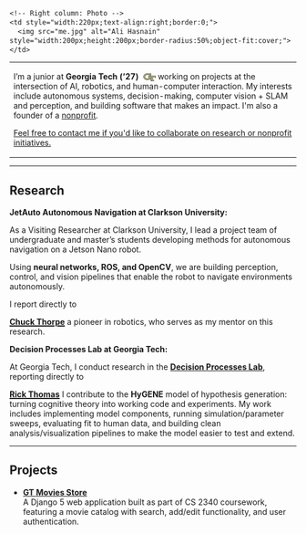 <style>
  .pagehead h1 {
    display: none;
  }
</style>

<table style="width:100%;border:0;" border="0">
  <tr>
    <!-- Left column: Bio -->
    <td style="vertical-align:middle;border:0;">
      <p>
        I’m a junior at <strong>Georgia Tech (’27)</strong>
        <img src="/gt-mark.svg" alt="Georgia Tech logo"
             style="height:1em;width:auto;vertical-align:-0.2em;margin-left:4px;">
        working on projects at the intersection of AI, robotics, and human-computer interaction.  
        My interests include autonomous systems, decision-making, computer vision + SLAM and perception, and building software that makes an impact.
        I'm also a founder of a <a href="https://hamsa.ngo" target="_blank" rel="noopener noreferrer">nonprofit</a>.
      </p>
      <p>
        <a href="mailto:shasnain9@gatech.edu">Feel free to contact me if you'd like to collaborate on research or nonprofit initiatives.</a>
      </p>
    </td>

    <!-- Right column: Photo -->
    <td style="width:220px;text-align:right;border:0;">
      <img src="me.jpg" alt="Ali Hasnain" style="width:200px;height:200px;border-radius:50%;object-fit:cover;">
    </td>
  </tr>
</table>

---

## Research

**JetAuto Autonomous Navigation at Clarkson University:**

As a Visiting Researcher at Clarkson University, I lead a project team of undergraduate and master’s students developing methods for autonomous navigation on a Jetson Nano robot.

Using **neural networks, ROS, and OpenCV**, we are building perception, control, and vision pipelines that enable the robot to navigate environments autonomously.  

I report directly to
<!-- Chuck Thorpe -->
<a class="hover-card" href="https://www.clarkson.edu/people/chuck-thorpe" target="_blank" rel="noopener noreferrer">
  <span class="hc-trigger"><strong>Chuck Thorpe</strong></span>
  <span class="hc-pop" role="tooltip" aria-label="Photo of Chuck Thorpe">
    <img src="/images/mentors/chuck.jpg" alt="Chuck Thorpe headshot">
    <span class="hc-name">Chuck Thorpe</span>
    <span class="hc-title">Mentor · Robotics</span>
  </span>
</a>
a pioneer in robotics, who serves as my mentor on this research.

**Decision Processes Lab at Georgia Tech:**  

At Georgia Tech, I conduct research in the
<a href="https://dpl.gatech.edu/" target="_blank" rel="noopener noreferrer"><strong>Decision Processes Lab</strong></a>,
reporting directly to
<!-- Rick Thomas -->
<a class="hover-card" href="https://psychology.gatech.edu/people/rick-thomas" target="_blank" rel="noopener noreferrer">
  <span class="hc-trigger"><strong>Rick Thomas</strong></span>
  <span class="hc-pop" role="tooltip" aria-label="Photo of Rick Thomas">
    <img src="/images/mentors/rick.jpg" alt="Rick Thomas headshot">
    <span class="hc-name">Rick Thomas</span>
    <span class="hc-title">PI · Decision Processes Lab</span>
  </span>
</a>
I contribute to the <strong>HyGENE</strong> model of hypothesis generation: turning cognitive theory into working code and experiments. My work includes implementing model components, running simulation/parameter sweeps, evaluating fit to human data, and building clean analysis/visualization pipelines to make the model easier to test and extend.

---

## Projects

- [**GT Movies Store**](gt-movies.md)  
  A Django 5 web application built as part of CS 2340 coursework, featuring a movie catalog with search, add/edit functionality, and user authentication.

<style>
  /* Hover-card */
  .hover-card{ position:relative; display:inline-block; }
  .hover-card .hc-trigger{ text-decoration:underline; text-underline-offset:2px; }

  /* Popup */
  .hover-card .hc-pop{
    position:absolute; left:50%; bottom:1.6em;
    transform:translate(-50%, 6px) scale(.96);
    opacity:0; pointer-events:none; z-index:30;

    background:#fff; color:#111; /* ensure normal text color inside pop */
    border:1px solid #e5e7eb; border-radius:12px;
    box-shadow:0 8px 24px rgba(0,0,0,.18);
    padding:8px; width:180px;
    transition:opacity .18s ease, transform .18s ease;
    white-space:normal; word-wrap:break-word;
  }

  .hover-card .hc-pop img{
    display:block; width:100%; height:auto; border-radius:8px;
  }

  /* Make inline elements stack as blocks */
  .hover-card .hc-name, .hover-card .hc-title{ display:block; }
  .hover-card .hc-name{
    font:600 14px/1.2 system-ui, -apple-system, Segoe UI, Roboto, Inter, Arial;
    margin-top:6px;
  }
  .hover-card .hc-title{
    color:#6b7280;
    font:12px/1.2 system-ui, -apple-system, Segoe UI, Roboto, Inter, Arial;
  }

  /* little arrow */
  .hover-card .hc-pop::after{
    content:""; position:absolute; top:100%; left:50%; transform:translateX(-50%);
    border-width:6px 6px 0 6px; border-style:solid;
    border-color:#fff transparent transparent transparent;
    filter: drop-shadow(0 2px 2px rgba(0,0,0,.06));
  }

  /* show on hover or keyboard focus */
  .hover-card:hover .hc-pop,
  .hover-card:focus-within .hc-pop{
    opacity:1; transform:translate(-50%, 0) scale(1);
  }

  @media (prefers-reduced-motion: reduce){
    .hover-card .hc-pop{ transition:none; }
  }
</style>

